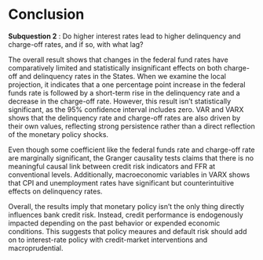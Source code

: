 # Conclusion

**Subquestion 2** : Do higher interest rates lead to higher delinquency and charge-off rates, and if so, with what lag?

The overall result shows that changes in the federal fund rates have comparatively limited and statistically insignificant effects on both charge-off and delinquency rates in the States. When we examine the local projection, it indicates that a one percentage point increase in the federal funds rate is followed by a short-term rise in the delinquency rate and a decrease in the charge-off rate. However, this result isn’t statistically significant, as the 95% confidence interval includes zero. VAR and VARX shows that the delinquency rate and charge-off rates are also driven by their own values, reflecting strong persistence rather than a direct reflection of the monetary policy shocks. 

Even though some coefficient like the federal funds rate and charge-off rate are marginally significant, the Granger causality tests claims that there is no meaningful causal link between credit risk indicators and FFR at conventional levels. Additionally, macroeconomic variables in VARX shows that CPI and unemployment rates have significant but counterintuitive effects on delinquency rates. 

Overall, the results imply that monetary policy isn’t the only thing directly influences bank credit risk. Instead, credit performance is endogenously impacted depending on the past behavior or expended economic conditions. This suggests that policy meaures and default risk should add on to interest-rate policy with credit-market interventions and macroprudential. 
